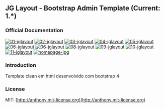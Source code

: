 ## JG Layout - Bootstrap Admin Template (Current:  1.*) 

### Official Documentation


<a href="https://ibb.co/DRtZkG7"><img src="https://i.ibb.co/QKf4n86/01-jglayout.jpg" alt="01-jglayout" border="0"></a>
<a href="https://ibb.co/7zNsQ3j"><img src="https://i.ibb.co/9v3Qhxc/02-jglayout.jpg" alt="02-jglayout" border="0"></a>
<a href="https://ibb.co/x3w9sTv"><img src="https://i.ibb.co/SJHYxCT/03-jglayout.jpg" alt="03-jglayout" border="0"></a>
<a href="https://ibb.co/L1dgrjd"><img src="https://i.ibb.co/qpYgCqY/04-jglayout.jpg" alt="04-jglayout" border="0"></a>
<a href="https://ibb.co/WFn7L3G"><img src="https://i.ibb.co/Qn9h4cp/05-jglayout.jpg" alt="05-jglayout" border="0"></a>
<a href="https://ibb.co/YZKH3TL"><img src="https://i.ibb.co/k1rNx6S/06-jglayout.jpg" alt="06-jglayout" border="0"></a>
<a href="https://ibb.co/YZKH3TL"><img src="https://i.ibb.co/k1rNx6S/06-jglayout.jpg" alt="06-jglayout" border="0"></a>
<a href="https://ibb.co/0qTG4fc"><img src="https://i.ibb.co/kKjSbhx/08-jglayout.jpg" alt="08-jglayout" border="0"></a>
<a href="https://ibb.co/TgYc7vz"><img src="https://i.ibb.co/gRmyfjs/09-jglayout.jpg" alt="09-jglayout" border="0"></a>
<a href="https://ibb.co/9vjNphf"><img src="https://i.ibb.co/th54HzN/10-jglayout.jpg" alt="10-jglayout" border="0"></a>
<a href="https://ibb.co/3dzxMpv"><img src="https://i.ibb.co/ZXmQYBS/11-jglayout.png" alt="11-jglayout" border="0"></a>
<a href="https://ibb.co/Jrn623P"><img src="https://i.ibb.co/r5k8MdJ/homepage-jpg.jpg" alt="homepage-jpg" border="0"></a>

### Introduction

Template clean em html desenvolvido com bootstrap 4


### License

MIT: [http://anthony.mit-license.org](http://anthony.mit-license.org)
